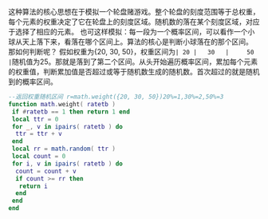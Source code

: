 这种算法的核心思想在于模拟一个轮盘赌游戏。整个轮盘的刻度范围等于总权重，每个元素的权重决定了它在轮盘上的刻度区域。随机数的落在某个刻度区域，对应于选择了相应的元素。
也可这样模拟：每一段为一个概率区间，可以看作一个小球从天上落下来，看落在哪个区间上。算法的核心是判断小球落在的那个区间。
那如何判断呢？
假如权重为{20, 30, 50}，权重区间为`| 20 |   30   |     50      |`随机值为25。那就是落到了第二个区间。从头开始遍历概率区间，累加每个元素的权重值，判断累加值是否超过或等于随机数生成的随机数。首次超过的就是随机到的概率区间。
```lua
--返回权重随机区间 r=math.weight({20, 30, 50})20%=1,30%=2,50%=3
function math.weight( ratetb )
 if #ratetb == 1 then return 1 end
 local ttr = 0
 for _, v in ipairs( ratetb ) do
  ttr = ttr + v
 end
 local rr = math.random( ttr )
 local count = 0
 for i, v in ipairs( ratetb ) do
  count = count + v
  if count >= rr then
   return i
  end
 end
end
```






